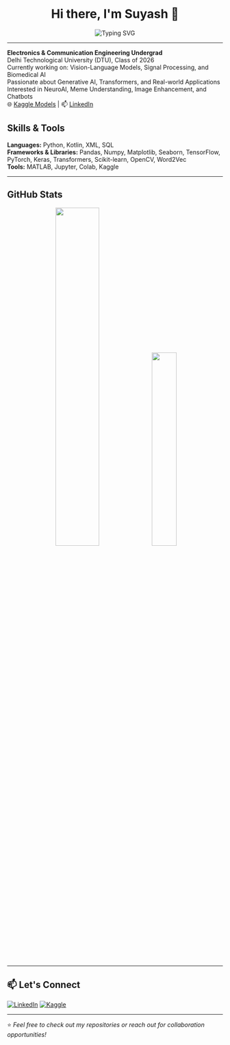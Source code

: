 <h1 align="center">Hi there, I'm Suyash 👋</h1>

<p align="center">
  <img src="https://readme-typing-svg.demolab.com?font=Fira+Code&duration=2500&pause=1000&color=2F80ED&center=true&width=435&lines=Deep+Learning+Enthusiast;Computer+Vision+%7C+Generative+AI;B.Tech+ECE+%40+DTU+%282026%29" alt="Typing SVG" />
</p>

---

**Electronics & Communication Engineering Undergrad**  
Delhi Technological University (DTU), Class of 2026  
Currently working on: Vision-Language Models, Signal Processing, and Biomedical AI  
Passionate about Generative AI, Transformers, and Real-world Applications  
Interested in NeuroAI, Meme Understanding, Image Enhancement, and Chatbots  
🌐 [Kaggle Models](https://www.kaggle.com/models/suyashkb) | 📫 [LinkedIn](https://linkedin.com/in/suyash-kumar-bhagat)  

<!---

## 🧠 Experience

### 🧪 MIND Lab, IIT Delhi — *Research Intern* (May 2025 – Present)
- EEG and fNIRS-based analysis of emotions like **self-compassion**, **reflection**, and **gratitude**
- Building an LLM-based personalised emotion induction framework for students aged 18–25  

### 🖼️ IIT Jodhpur x DTU — *Image Processing Research Intern* (Sept 2024 – Present)
- Project: **Digitizing Manuscripts** at IGNCA  
- Removed granular and salt-like noise from 1,400+ binarised manuscripts  
- Achieved 75% compression with 99% readability  

### 🧬 IIT Guwahati — *Generative AI Intern* (Dec 2023 – Jan 2024)
- Built a **DCGAN** to generate near-infrared facial images from limited dataset (1,000 samples)  
- Implemented **Transfer Learning, Hyperparameter Tuning, and Augmentation**

---

## Projects

### Customer Support Chatbot | [Kaggle Model]([https://www.kaggle.com/models/suyashkb/dialogpt-fine-tunedcustomer-service](https://www.kaggle.com/models/suyashkb/dialogpt-fine-tunedcustomer-service/))
- Fine-tuned **DialoGPT (124M)** on custom customer support queries
- Supports Retrieval-Augmented Generation and 8-bit quantization
- Preparing a deployable **Streamlit version** for live customer service interactions

### Convo Chatbots | [Inference Benchmarking]([https://github.com/suyashkb/convo-chatbot-inference](https://www.kaggle.com/code/suyashkumarbhagat/convo-chatbots-inference-testing))
- Benchmarks inference abilities of 5 conversational models:
  **BlenderBot-3B**, **GPT-2**, **Microsoft DialoGPT-large**, and more
- Evaluates performance across question types, memory retention, and inference time

### Low-Light Image Enhancement | CycleGAN (Pix2Pix) on LOL Dataset [Kaggle]([https://www.kaggle.com/code/suyashkumarbhagat/cycle-gan-pix2pix-patch-wise-with-lol-dataset])
- Converts low-light images to daylight-like quality using **Patch-wise CycleGAN**
- Achieved perceptually clearer outputs compared to vanilla U-Net
- Trained using paired LOL dataset with custom data augmentation

### Signal Modulation Classifier (RML-22) | [Kaggle]([https://www.kaggle.com/models/suyashkumarbhagat/signal-classification-models])
- Designed a **three-stage system**:
  1. Binary classifier (phase vs non-phase)
  2. Phase classifier (5-class model)
  3. Non-phase classifier (6-class model)
- Trained on the **RML-22 dataset** using I/Q components with high validation accuracy

### Meme Captioning Model | [Kaggle Notebook](https://www.kaggle.com/code/suyashkb/meme-captioning)
- Multi-modal captioning model that explains memes based on:
  - Meme image
  - Literal image caption
  - Contextual input/news
- Combines **ResNet-50** and **Word2Vec** with a custom attention decoder

###  GreenPlate | [greenplate.online](https://greenplate.online)  
- Carbon credit trading platform aligned with MoUs from NGOs  
- Strategy for credit monetization & sustainability  

---

## Achievements
- **Innovation Showcase Winner**, DTU-IIF & IIC-DTU (Top of 30+ teams)  
- **Amazon ML Challenge 2024**: Rank 69 / 75,000+ teams  
- **Smart India Hackathon DTU 2024**: Top 6% among 300+ teams  

---
-->
## Skills & Tools

**Languages:** Python, Kotlin, XML, SQL  
**Frameworks & Libraries:** Pandas, Numpy, Matplotlib, Seaborn, TensorFlow, PyTorch, Keras, Transformers, Scikit-learn, OpenCV, Word2Vec  
**Tools:** MATLAB, Jupyter, Colab, Kaggle  

---

## GitHub Stats

<p align="center">
  <img src="https://github-readme-stats.vercel.app/api?username=suyashkb&show_icons=true&theme=react" width="45%" />
  <img src="https://github-readme-stats.vercel.app/api/top-langs/?username=suyashkb&layout=compact&theme=react" width="34%" />
</p>

---

## 📫 Let's Connect

[![LinkedIn](https://img.shields.io/badge/-LinkedIn-blue?logo=linkedin&style=flat-square)](https://linkedin.com/in/suyashkb)
[![Kaggle](https://img.shields.io/badge/Kaggle-20BEFF?style=flat-square&logo=kaggle&logoColor=white)](https://www.kaggle.com/suyashkb)

---

⭐️ *Feel free to check out my repositories or reach out for collaboration opportunities!*
